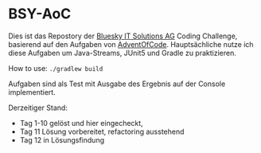 # BSY-AoC

Dies ist das Repostory der [Bluesky IT Solutions AG](https://www.bluesky-it.ch) Coding Challenge, basierend auf den Aufgaben 
von [AdventOfCode](https://adventofcode.com/2017). 
Hauptsächliche nutze ich diese Aufgaben um Java-Streams, JUnit5 und Gradle zu praktizieren.

How to use: `./gradlew build`

Aufgaben sind als Test mit Ausgabe des Ergebnis auf der Console implementiert. 

Derzeitiger Stand: 
* Tag 1-10 gelöst und hier eingecheckt, 
* Tag 11 Lösung vorbereitet, refactoring ausstehend
* Tag 12 in Lösungsfindung 